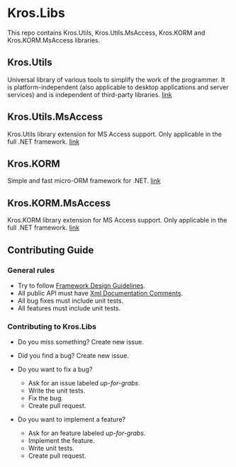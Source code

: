 # Kros.Libs

This repo contains Kros.Utils, Kros.Utils.MsAccess, Kros.KORM and Kros.KORM.MsAccess libraries.

## Kros.Utils

Universal library of various tools to simplify the work of the programmer. It is platform-independent (also applicable to desktop applications and server services) and is independent of third-party libraries.
[link](https://github.com/Kros-sk/Kros.Libs/blob/master/Kros.Utils/README.md "Kros.Utils")

## Kros.Utils.MsAccess

Kros.Utils library extension for MS Access support. Only applicable in the full .NET framework.
[link](https://github.com/Kros-sk/Kros.Libs/blob/master/Kros.Utils/README.md "Kros.Utils.MsAccess")

## Kros.KORM

Simple and fast micro-ORM framework for .NET.
[link](https://github.com/Kros-sk/Kros.Libs/blob/master/Kros.KORM/README.md "Kros.KORM")

## Kros.KORM.MsAccess

Kros.KORM library extension for MS Access support. Only applicable in the full .NET framework.
[link](https://github.com/Kros-sk/Kros.Libs/blob/master/Kros.KORM/README.md "Kros.KORM.MsAccess")

## Contributing Guide

### General rules

* Try to follow [Framework Design Guidelines](https://docs.microsoft.com/en-us/dotnet/standard/design-guidelines).
* All public API must have [Xml Documentation Comments](https://docs.microsoft.com/en-us/dotnet/csharp/programming-guide/xmldoc/xml-documentation-comments).
* All bug fixes must include unit tests.
* All features must include unit tests.

### Contributing to Kros.Libs

* Do you miss something? Create new issue.
* Did you find a bug? Create new issue.
* Do you want to fix a bug?
    * Ask for an issue labeled _up-for-grabs_.
    * Write the unit tests.
    * Fix the bug.
    * Create pull request.

* Do you want to implement a feature?
    * Ask for an feature labeled _up-for-grabs_.
    * Implement the feature.
    * Write unit tests.
    * Create pull request.
